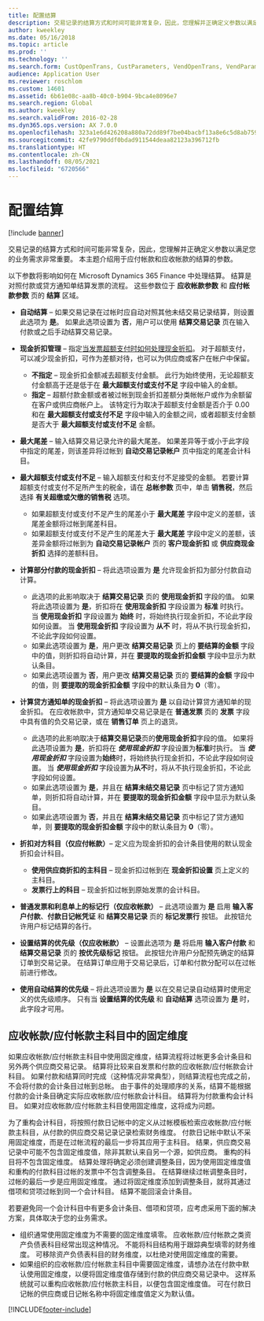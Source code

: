 ```yaml
---
title: 配置结算
description: 交易记录的结算方式和时间可能非常复杂，因此，您理解并正确定义参数以满足您的业务需求非常重要。 本主题介绍用于应付帐款和应收帐款的结算的参数。
author: kweekley
ms.date: 05/16/2018
ms.topic: article
ms.prod: ''
ms.technology: ''
ms.search.form: CustOpenTrans, CustParameters, VendOpenTrans, VendParameters
audience: Application User
ms.reviewer: roschlom
ms.custom: 14601
ms.assetid: 6b61e08c-aa8b-40c0-b904-9bca4e8096e7
ms.search.region: Global
ms.author: kweekley
ms.search.validFrom: 2016-02-28
ms.dyn365.ops.version: AX 7.0.0
ms.openlocfilehash: 323a1e6d426208a880a72dd89f7be04bacbf13a8e6c5d8ab7599217cfc18f2c0
ms.sourcegitcommit: 42fe9790ddf0bdad911544deaa82123a396712fb
ms.translationtype: HT
ms.contentlocale: zh-CN
ms.lasthandoff: 08/05/2021
ms.locfileid: "6720566"
---
```

# <a name="configure-settlement"></a>配置结算

[!include [banner](../includes/banner.md)]

交易记录的结算方式和时间可能非常复杂，因此，您理解并正确定义参数以满足您的业务需求非常重要。 本主题介绍用于应付帐款和应收帐款的结算的参数。 

以下参数将影响如何在 Microsoft Dynamics 365 Finance 中处理结算。 结算是对照付款或贷方通知单结算发票的流程。 这些参数位于 **应收帐款参数** 和 **应付帐款参数** 页的 **结算** 区域。

- **自动结算** – 如果交易记录在过帐时应自动对照其他未结交易记录结算，则设置此选项为 **是**。 如果此选项设置为 **否**，用户可以使用 **结算交易记录** 页在输入付款或之后手动结算交易记录。
- **现金折扣管理** – 指定[当发票超额支付时如何处理现金折扣](cash-discount-handling-overpayments.md)。 对于超额支付，可以减少现金折扣，可作为差额对待，也可以为供应商或客户在帐户中保留。
  -   **不指定** – 现金折扣金额减去超额支付金额。 此行为始终使用，无论超额支付金额高于还是低于在 **最大超额支付或支付不足** 字段中输入的金额。
  -   **指定** – 超额付款金额或者被过帐到现金折扣差额分类帐帐户或作为余额留在客户或供应商帐户上。 该特定行为取决于超额支付金额是否介于 0.00 和在 **最大超额支付或支付不足** 字段中输入的金额之间，或者超额支付金额是否大于 **最大超额支付或支付不足** 金额。
- **最大尾差** – 输入结算交易记录允许的最大尾差。 如果差异等于或小于此字段中指定的尾差，则该差异将过帐到 **自动交易记录帐户** 页中指定的尾差会计科目。
- **最大超额支付或支付不足** – 输入超额支付和支付不足接受的金额。 若要计算超额支付或支付不足所产生的税金，请在 **总帐参数** 页中，单击 **销售税**，然后选择 **有关超缴或欠缴的销售税** 选项。
  -   如果超额支付或支付不足产生的尾差小于 **最大尾差** 字段中定义的差额，该尾差金额将过帐到尾差科目。
  -   如果超额支付或支付不足产生的尾差大于 **最大尾差** 字段中定义的差额，该差异金额将过帐到为 **自动交易记录帐户** 页的 **客户现金折扣** 或 **供应商现金折扣** 选择的差额科目。
- **计算部分付款的现金折扣** – 将此选项设置为 **是** 允许现金折扣为部分付款自动计算。
  -   此选项的此影响取决于 **结算交易记录** 页的 **使用现金折扣** 字段的值。 如果将此选项设置为 **是**，折扣将在 **使用现金折扣** 字段设置为 **标准** 时执行。 当 **使用现金折扣** 字段设置为 **始终** 时，将始终执行现金折扣，不论此字段如何设置。 当 **使用现金折扣** 字段设置为 **从不** 时，将从不执行现金折扣，不论此字段如何设置。
  -   如果此选项设置为 **是**，用户更改 **结算交易记录** 页上的 **要结算的金额** 字段中的值，则折扣将自动计算，并在 **要提取的现金折扣金额** 字段中显示为默认条目。
  -   如果此选项设置为 **否**，用户更改 **结算交易记录** 页的 **要结算的金额** 字段中的值，则 **要提取的现金折扣金额** 字段中的默认条目为 **0**（零）。
- **计算贷方通知单的现金折扣** – 将此选项设置为 **是** 以自动计算贷方通知单的现金折扣。 在应收帐款中，贷方通知单交易记录是在 **普通发票** 页的 **发票** 字段中具有值的负交易记录，或在 **销售订单** 页上的退货。
  - 此选项的此影响取决于<strong>结算交易记录</strong>页的<strong>使用现金折扣</strong>字段的值。 如果将此选项设置为 <strong>是</strong>，折扣将在 *<strong><em>使用现金折扣</em></strong>* 字段设置为<strong>标准</strong>时执行。 当 *<strong><em>使用现金折扣</em></strong>* 字段设置为<strong>始终</strong>时，将始终执行现金折扣，不论此字段如何设置。 当 *<strong><em>使用现金折扣</em></strong>* 字段设置为<strong>从不</strong>时，将从不执行现金折扣，不论此字段如何设置。
  - 如果此选项设置为 **是**，并且在 **结算未结交易记录** 页中标记了贷方通知单，则折扣将自动计算，并在 **要提取的现金折扣金额** 字段中显示为默认条目。
  - 如果此选项设置为 **否**，并且在 **结算未结交易记录** 页中标记了贷方通知单，则 **要提取的现金折扣金额** 字段中的默认条目为 **0**（零）。

- **折扣对方科目（仅应付帐款）**– 定义应为现金折扣的会计条目使用的默认现金折扣会计科目。
  -   **使用供应商折扣的主科目** – 现金折扣过帐到在 **现金折扣设置** 页上定义的主科目。
  -   **发票行上的科目** – 现金折扣过帐到原始发票的会计科目。
- **普通发票和利息单上的标记行（仅应收帐款）** – 此选项设置为 **是** 启用 **输入客户付款**、**付款日记帐凭证** 和 **结算交易记录** 页的 **标记发票行** 按钮。 此按钮允许用户标记结算的各行。
- **设置结算的优先级（仅应收帐款）** – 设置此选项为 **是** 将启用 **输入客户付款** 和 **结算交易记录** 页的 **按优先级标记** 按钮。 此按钮允许用户分配预先确定的结算订单到交易记录。  在结算订单应用于交易记录后，订单和付款分配可以在过帐前进行修改。
- **使用自动结算的优先级** – 将此选项设置为 **是** 以在交易记录自动结算时使用定义的优先级顺序。 只有当 **设置结算的优先级** 和 **自动结算** 选项设置为 **是** 时，此字段才可用。

## <a name="fixed-dimensions-on-accounts-receivableaccounts-payable-main-accounts"></a>应收帐款/应付帐款主科目中的固定维度

如果应收帐款/应付帐款主科目中使用固定维度，结算流程将过帐更多会计条目和另外两个供应商交易记录。 结算将比较来自发票和付款的应收帐款/应付帐款会计科目。  如果付款和结算同时完成（这种情况非常典型），则结算流程也完成之前，不会将付款的会计条目过帐到总帐。 由于事件的处理顺序的关系，结算不能根据付款的会计条目确定实际应收帐款/应付帐款会计科目。 结算将为付款重构会计科目。 如果对应收帐款/应付帐款主科目使用固定维度，这将成为问题。

为了重构会计科目，将按照付款日记帐中的定义从过帐模板检索应收帐款/应付帐款主科目，从付款的供应商交易记录记录检索财务维度。 付款日记帐中默认不采用固定维度，而是在过帐流程的最后一步将其应用于主科目。 结果，供应商交易记录中可能不包含固定维度值，除非其默认来自另一个源，如供应商。 重构的科目将不包含固定维度。 结算处理将确定必须创建调整条目，因为使用固定维度值和重构的付款科目过帐的发票中不包含调整条目。  在结算继续过帐调整条目时，过帐的最后一步是应用固定维度。 通过将固定维度添加到调整条目，就将其通过借项和贷项过帐到同一个会计科目。 结算不能回滚会计条目。

若要避免同一个会计科目中有更多会计条目、借项和贷项，应考虑采用下面的解决方案，具体取决于您的业务需求。 

-   组织通常使用固定维度为不需要的固定维度填零。 应收帐款/应付帐款之类资产负债表科目经常出现这种情况。 不能将科目结构用于跟踪典型填零的财务维度。  可移除资产负债表科目的财务维度，以杜绝对使用固定维度的需要。
-   如果组织的应收帐款/应付帐款主科目中需要固定维度，请想办法在付款中默认使用固定维度，以便将固定维度值存储到付款的供应商交易记录中。 这样系统就可以重构应收帐款/应付帐款主科目，以便包含固定维度值。 可在付款日记帐的供应商或日记帐名称中将固定维度值定义为默认值。


[!INCLUDE[footer-include](../../includes/footer-banner.md)]